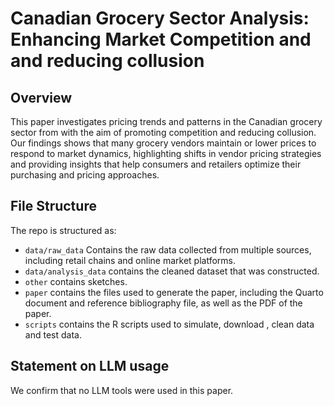 # Canadian Grocery Sector Analysis: Enhancing Market Competition and and reducing collusion

## Overview

This paper investigates pricing trends and patterns in the Canadian grocery sector from with the aim of promoting competition and reducing collusion. Our findings shows that many grocery vendors maintain or lower prices to respond to market dynamics, highlighting shifts in vendor pricing strategies and providing insights that help consumers and retailers optimize their purchasing and pricing approaches.

## File Structure

The repo is structured as:

-   `data/raw_data` Contains the raw data collected from multiple sources, including retail chains and online market platforms.
-   `data/analysis_data` contains the cleaned dataset that was constructed.
-   `other` contains sketches.
-   `paper` contains the files used to generate the paper, including the Quarto document and reference bibliography file, as well as the PDF of the paper. 
-   `scripts` contains the R scripts used to simulate, download , clean data and test data.


## Statement on LLM usage

We confirm that no LLM tools were used in this paper.